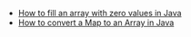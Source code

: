 * [How to fill an array with zero values in Java](https://codepills.com/2021/03/01/how-to-fill-an-array-with-zero-values-in-java/)
* [How to convert a Map to an Array in Java](https://codepills.com/2021/03/12/how-to-convert-a-map-to-an-array-in-java/)
